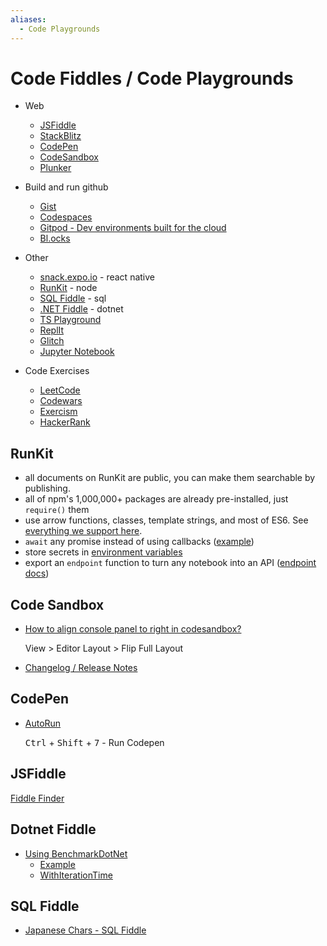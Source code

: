 ```yaml
---
aliases:
  - Code Playgrounds
---
```


# Code Fiddles / Code Playgrounds

* Web
  * [JSFiddle](https://jsfiddle.net/user/KyleMit/fiddles/)
  * [StackBlitz](https://stackblitz.com/@KyleMit)
  * [CodePen](https://codepen.io/KyleMit)
  * [CodeSandbox](https://codesandbox.io/u/KyleMit)
  * [Plunker](https://plnkr.co/users/KyleMit/plunks)


* Build and run github
  * [Gist](https://gist.github.com/KyleMit)
  * [Codespaces](https://github.com/features/codespaces)
  * [Gitpod - Dev environments built for the cloud](https://www.gitpod.io/)
  * [Bl.ocks](https://bl.ocks.org/)

* Other
  * [snack.expo.io](https://snack.expo.io/) - react native
  * [RunKit](https://runkit.com/home) - node
  * [SQL Fiddle](http://sqlfiddle.com/) - sql
  * [.NET Fiddle](https://dotnetfiddle.net/) - dotnet
  * [TS Playground](https://www.typescriptlang.org/play)
  * [ReplIt](https://replit.com/)
  * [Glitch](https://glitch.com/)
  * [Jupyter Notebook](https://github.com/jupyter/notebook)

* Code Exercises
  * [LeetCode](https://leetcode.com/KyleMit/)
  * [Codewars](https://www.codewars.com/users/KyleMit)
  * [Exercism](https://exercism.org/dashboard)
  * [HackerRank](https://www.hackerrank.com/dashboard)

## RunKit

* all documents on RunKit are public, you can make them searchable by publishing.
* all of npm's 1,000,000+ packages are already pre-installed, just `require()` them
* use arrow functions, classes, template strings, and most of ES6. See [everything we support here](https://runkit.com/runkit/es6-and-es7-support).
* `await` any promise instead of using callbacks ([example](https://runkit.com/docs/await))
* store secrets in [environment variables](https://runkit.com/settings/environment#environment)
* export an `endpoint` function to turn any notebook into an API ([endpoint docs](https://runkit.com/docs/endpoint))


## Code Sandbox

* [How to align console panel to right in codesandbox?](https://stackoverflow.com/q/59099355/1366033)

  View > Editor Layout > Flip Full Layout

* [Changelog / Release Notes](https://codesandbox.io/changelog)

## CodePen

* [AutoRun](https://blog.codepen.io/2013/04/04/auto-run-in-javascript-now-optional/)

  <kbd>Ctrl</kbd> + <kbd>Shift</kbd> + <kbd>7</kbd> - Run Codepen

## JSFiddle

[Fiddle Finder](https://jsfiddle.net/KyleMit/y8ah3nf7/)

## Dotnet Fiddle

* [Using BenchmarkDotNet](https://dotnetfiddle.net/Packages/24747/BenchmarkDotNet)
  * [Example](https://dotnetfiddle.net/pWKwSr)
  * [WithIterationTime](https://github.com/dotnet/BenchmarkDotNet/blob/0772ce21aa32914050ccf4339514e9bc05563ec0/src/BenchmarkDotNet/Jobs/JobExtensions.cs#L171)

## SQL Fiddle

* [Japanese Chars - SQL Fiddle](https://sqlfiddle.com/sql-server/online-compiler?&id=5451dde8-283e-4ded-98fe-aa1ab2e21eb8)
